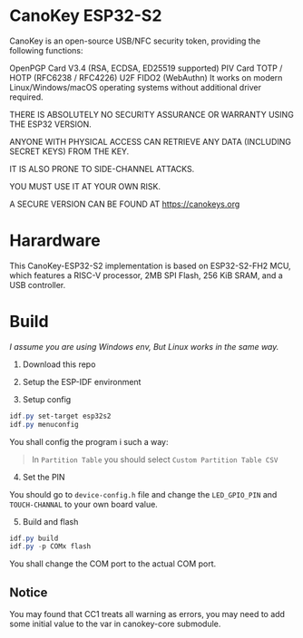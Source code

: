 # CanoKey ESP32-S2
CanoKey is an open-source USB/NFC security token, providing the following functions:

OpenPGP Card V3.4 (RSA, ECDSA, ED25519 supported)
PIV Card
TOTP / HOTP (RFC6238 / RFC4226)
U2F
FIDO2 (WebAuthn)
It works on modern Linux/Windows/macOS operating systems without additional driver required.

THERE IS ABSOLUTELY NO SECURITY ASSURANCE OR WARRANTY USING THE ESP32 VERSION.

ANYONE WITH PHYSICAL ACCESS CAN RETRIEVE ANY DATA (INCLUDING SECRET KEYS) FROM THE KEY.

IT IS ALSO PRONE TO SIDE-CHANNEL ATTACKS.

YOU MUST USE IT AT YOUR OWN RISK.

A SECURE VERSION CAN BE FOUND AT https://canokeys.org

# Harardware
This CanoKey-ESP32-S2 implementation is based on ESP32-S2-FH2 MCU, which features a RISC-V processor, 2MB SPI Flash, 256 KiB SRAM, and a USB controller.

# Build
*I assume you are using Windows env, But Linux works in the same way.*


1. Download this repo

2. Setup the ESP-IDF environment

3. Setup config
```powershell
idf.py set-target esp32s2
idf.py menuconfig
```

You shall config the program i such a way:
> In `Partition Table` you should select `Custom Partition Table CSV`

4. Set the PIN

You should go to `device-config.h` file and change the `LED_GPIO_PIN` and `TOUCH-CHANNAL` to your own board value.

5. Build and flash
```powershell
idf.py build
idf.py -p COMx flash
```

You shall change the COM port to the actual COM port.

## Notice
You may found that CC1 treats all warning as errors, you may need to add some initial value to the var in canokey-core submodule.